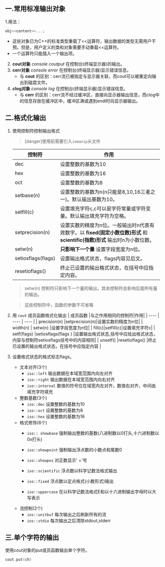 ## 一.常用标准输出对象
1.用法：
```c++
obj<<content<<...;
```
+	这些对象已为C++的标准类型重载了<<运算符，输出数据的类型无需用户干预。但是，用户定义的类和对象需要手动重载<<运算符。
+	一个运算符只能插入一个输出项。

2.	**cout对象** *console coutput* 在控制台(终端显示器)的输出。
3.	**cerr对象** *console error* 在控制台(终端显示器)显示错误信息。
	+	与 **cout** 的区别：cerr流已被指定与显示器关联，而cout可以被重定向输出到磁盘文件。
4.	**clog对象** *console log* 在控制台(终端显示器)显示错误信息。
    +	与 **cerr** 的区别：cerr流不经过缓冲区，直接向显示器输出信息，而clog中的信息存放在缓冲区中，缓冲区满或遇到endl时向显示器输出。
## 二.格式化输出
1.	使用控制符控制输出格式
	>[danger]使用前需要引入`iomanip`头文件
	
	|  控制符|作用|
	| ----  |---- |
	|  dec  |设置整数的基数为10|
	|  hex  |设置整数的基数为16|
	|  oct  |设置整数的基数为8|
	|  setbase(n)  |设置整数的基数为n(n只能是8,10,16三者之一)。默认输出基数为10。|
	|  setfill(c)  |设置填充字符c,c可以是字符常量或字符变量。默认输出填充字符为空格。|
	|  setprecision(n)  |设置实数的精度为n位。一般输出时n代表有效数字。以 **fixed(固定小数位数)形式** 和 **scientific(指数)形式** 输出时n为小数位数。|
	|  setw(n)  | **只影响下一个量** 设置字段宽度为n位。 |
	|  setiosflags(flags)  |设置输出格式状态，flags内容见后文。|
	|  resetioflags()  |终止已设置的输出格式状态，在括号中应指定内容。|

	>setw(n) 控制符只影响下一个量的输出，其余控制符会影响后面所有量的输出。
	
	>这些控制符中，函数的参数不可省略
2.	用 `cout` 成员函数格式化输出
	| 成员函数 |与之作用相同的控制符|作用|
	| ---- | ---- | ---- |
	|  precision(n) |setprecision(n)|设置实数的精度为n位|
	|  width(n) | setw(n) |设置字段宽度为n位|
	|  fill(c)|setfill(c)|设置填充字符c|
	|  setf(flags) |setiosflags(flags ) |设置输出格式状态,括号中应给出格式状态，内容与控制符setiosflags括号中的内容相同|
	| unsetf() |resetioflags() |终止已设置的输出格式状态，在括号中应指定内容 |

3.	设置格式状态的格式标志flags。
	+	文本对齐(3个)
		+	`iso::left` 输出数据在本域宽范围内向左对齐
		+	`iso::right` 输出数据在本域宽范围内向右对齐
		+	`iso::internal` 数值的符号位在域宽内左对齐，数值右对齐，中间由填充字符填充
	+	整数基数(3个)
		+	`iso::dec` 设置整数的基数为10
		+	`iso::oct` 设置整数的基数为8
		+	`iso::hex` 设置整数的基数为16
	+	格式修饰(6个)
		+	`iso:: showbase` 强制输出整数的基数(八进制数以0打头,十六进制数以0x打头)
		+	`iso::showpoint` 强制输出浮点数的小数点和尾数0
		+	`iso::showpos` 对正数显示' +'号
		
		+	`iso::scientific` 浮点数以科学记数法格式输出
		+	`iso::fixed` 浮点数以定点格式(小数形式)输出
		+	`iso::uppercase` 在以科学记数法格式E和以十六进制输出字母时以大写表示
	+	流控制(2个)
		+	`ios::unitbuf` 每次输出之后刷新所有的流
		+	`ios::stdio` 每次输出之后清除stdout,stderr

## 三.单个字符的输出

使用cout对象的put成员函数输出单个字符。

```c++
cout.put(ch)
```

